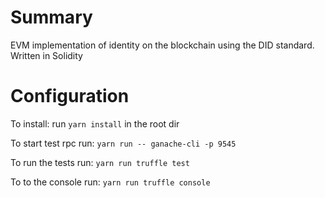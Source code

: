 # Summary
EVM implementation of identity on the blockchain using the DID standard. Written in Solidity

# Configuration
To install:
run `yarn install` in the root dir

To start test rpc run:
`yarn run -- ganache-cli -p 9545`

To run the tests run:
`yarn run truffle test`

To to the console run:
`yarn run truffle console`
